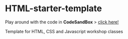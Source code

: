# HTML-starter-template

Play around with the code in **CodeSandBox** > [click here!](https://stackblitz.com/github//davidvandenbor/html-starter-template)

Template for HTML, CSS and Javascript workshop classes
